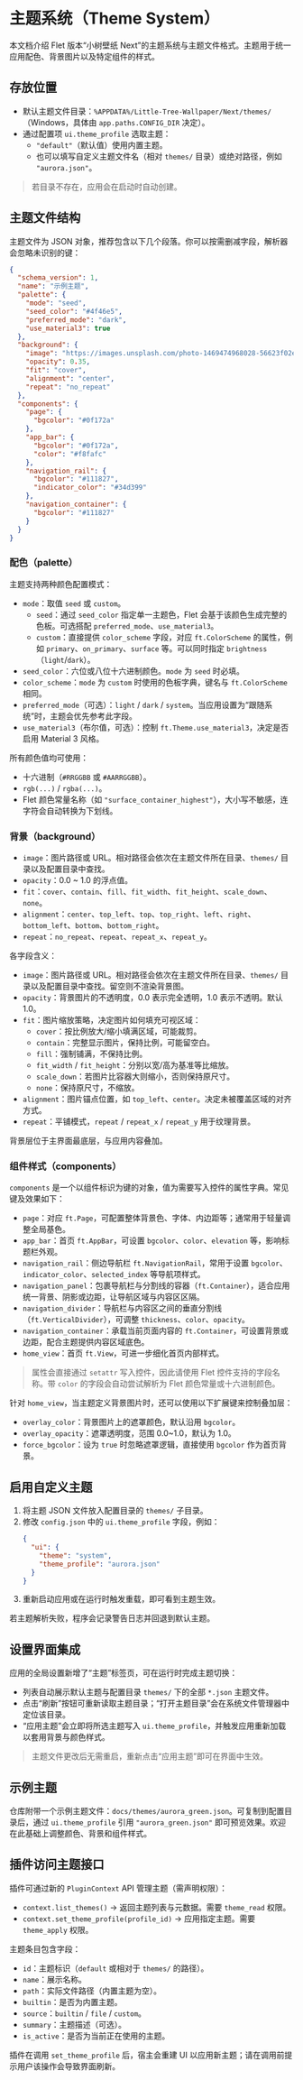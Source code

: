 # 主题系统（Theme System）

本文档介绍 Flet 版本“小树壁纸 Next”的主题系统与主题文件格式。主题用于统一应用配色、背景图片以及特定组件的样式。

## 存放位置

- 默认主题文件目录：`%APPDATA%/Little-Tree-Wallpaper/Next/themes/`（Windows，具体由 `app.paths.CONFIG_DIR` 决定）。
- 通过配置项 `ui.theme_profile` 选取主题：
  - `"default"`（默认值）使用内置主题。
  - 也可以填写自定义主题文件名（相对 `themes/` 目录）或绝对路径，例如 `"aurora.json"`。

> 若目录不存在，应用会在启动时自动创建。

## 主题文件结构

主题文件为 JSON 对象，推荐包含以下几个段落。你可以按需删减字段，解析器会忽略未识别的键：

```json
{
  "schema_version": 1,
  "name": "示例主题",
  "palette": {
    "mode": "seed",
    "seed_color": "#4f46e5",
    "preferred_mode": "dark",
    "use_material3": true
  },
  "background": {
    "image": "https://images.unsplash.com/photo-1469474968028-56623f02e42e",
    "opacity": 0.35,
    "fit": "cover",
    "alignment": "center",
    "repeat": "no_repeat"
  },
  "components": {
    "page": {
      "bgcolor": "#0f172a"
    },
    "app_bar": {
      "bgcolor": "#0f172a",
      "color": "#f8fafc"
    },
    "navigation_rail": {
      "bgcolor": "#111827",
      "indicator_color": "#34d399"
    },
    "navigation_container": {
      "bgcolor": "#111827"
    }
  }
}
```

### 配色（palette）

主题支持两种颜色配置模式：

- `mode`：取值 `seed` 或 `custom`。
  - `seed`：通过 `seed_color` 指定单一主题色，Flet 会基于该颜色生成完整的色板。可选搭配 `preferred_mode`、`use_material3`。
  - `custom`：直接提供 `color_scheme` 字段，对应 `ft.ColorScheme` 的属性，例如 `primary`、`on_primary`、`surface` 等。可以同时指定 `brightness`（`light`/`dark`）。
- `seed_color`：六位或八位十六进制颜色。`mode` 为 `seed` 时必填。
- `color_scheme`：`mode` 为 `custom` 时使用的色板字典，键名与 `ft.ColorScheme` 相同。
- `preferred_mode`（可选）：`light` / `dark` / `system`。当应用设置为“跟随系统”时，主题会优先参考此字段。
- `use_material3`（布尔值，可选）：控制 `ft.Theme.use_material3`，决定是否启用 Material 3 风格。

所有颜色值均可使用：

- 十六进制（`#RRGGBB` 或 `#AARRGGBB`）。
- `rgb(...)` / `rgba(...)`。
- Flet 颜色常量名称（如 `"surface_container_highest"`），大小写不敏感，连字符会自动转换为下划线。

### 背景（background）

- `image`：图片路径或 URL。相对路径会依次在主题文件所在目录、`themes/` 目录以及配置目录中查找。
- `opacity`：0.0 ~ 1.0 的浮点值。
- `fit`：`cover`、`contain`、`fill`、`fit_width`、`fit_height`、`scale_down`、`none`。
- `alignment`：`center`、`top_left`、`top`、`top_right`、`left`、`right`、`bottom_left`、`bottom`、`bottom_right`。
- `repeat`：`no_repeat`、`repeat`、`repeat_x`、`repeat_y`。

各字段含义：

- `image`：图片路径或 URL。相对路径会依次在主题文件所在目录、`themes/` 目录以及配置目录中查找。留空则不渲染背景图。
- `opacity`：背景图片的不透明度，0.0 表示完全透明，1.0 表示不透明。默认 1.0。
- `fit`：图片缩放策略，决定图片如何填充可视区域：
  - `cover`：按比例放大/缩小填满区域，可能裁剪。
  - `contain`：完整显示图片，保持比例，可能留空白。
  - `fill`：强制铺满，不保持比例。
  - `fit_width` / `fit_height`：分别以宽/高为基准等比缩放。
  - `scale_down`：若图片比容器大则缩小，否则保持原尺寸。
  - `none`：保持原尺寸，不缩放。
- `alignment`：图片锚点位置，如 `top_left`、`center`。决定未被覆盖区域的对齐方式。
- `repeat`：平铺模式，`repeat` / `repeat_x` / `repeat_y` 用于纹理背景。

背景层位于主界面最底层，与应用内容叠加。

### 组件样式（components）

`components` 是一个以组件标识为键的对象，值为需要写入控件的属性字典。常见键及效果如下：

- `page`：对应 `ft.Page`，可配置整体背景色、字体、内边距等；通常用于轻量调整全局基色。
- `app_bar`：首页 `ft.AppBar`，可设置 `bgcolor`、`color`、`elevation` 等，影响标题栏外观。
- `navigation_rail`：侧边导航栏 `ft.NavigationRail`，常用于设置 `bgcolor`、`indicator_color`、`selected_index` 等导航项样式。
- `navigation_panel`：包裹导航栏与分割线的容器（`ft.Container`），适合应用统一背景、阴影或边距，让导航区域与内容区区隔。
- `navigation_divider`：导航栏与内容区之间的垂直分割线（`ft.VerticalDivider`），可调整 `thickness`、`color`、`opacity`。
- `navigation_container`：承载当前页面内容的 `ft.Container`，可设置背景或边距，配合主题提供内容区域底色。
- `home_view`：首页 `ft.View`，可进一步细化首页内部样式。

> 属性会直接通过 `setattr` 写入控件，因此请使用 Flet 控件支持的字段名称。带 `color` 的字段会自动尝试解析为 Flet 颜色常量或十六进制颜色。

针对 `home_view`，当主题定义背景图片时，还可以使用以下扩展键来控制叠加层：

- `overlay_color`：背景图片上的遮罩颜色，默认沿用 `bgcolor`。
- `overlay_opacity`：遮罩透明度，范围 0.0~1.0，默认为 1.0。
- `force_bgcolor`：设为 `true` 时忽略遮罩逻辑，直接使用 `bgcolor` 作为首页背景。

## 启用自定义主题

1. 将主题 JSON 文件放入配置目录的 `themes/` 子目录。
2. 修改 `config.json` 中的 `ui.theme_profile` 字段，例如：
   ```json
   {
     "ui": {
       "theme": "system",
       "theme_profile": "aurora.json"
     }
   }
   ```
3. 重新启动应用或在运行时触发重载，即可看到主题生效。

若主题解析失败，程序会记录警告日志并回退到默认主题。

## 设置界面集成

应用的全局设置新增了“主题”标签页，可在运行时完成主题切换：

- 列表自动展示默认主题与配置目录 `themes/` 下的全部 `*.json` 主题文件。
- 点击“刷新”按钮可重新读取主题目录；“打开主题目录”会在系统文件管理器中定位该目录。
- “应用主题”会立即将所选主题写入 `ui.theme_profile`，并触发应用重新加载以套用背景与颜色样式。

> 主题文件更改后无需重启，重新点击“应用主题”即可在界面中生效。

## 示例主题

仓库附带一个示例主题文件：`docs/themes/aurora_green.json`。可复制到配置目录后，通过 `ui.theme_profile` 引用 `"aurora_green.json"` 即可预览效果。欢迎在此基础上调整颜色、背景和组件样式。

## 插件访问主题接口

插件可通过新的 `PluginContext` API 管理主题（需声明权限）：

- `context.list_themes()` → 返回主题列表与元数据。需要 `theme_read` 权限。
- `context.set_theme_profile(profile_id)` → 应用指定主题。需要 `theme_apply` 权限。

主题条目包含字段：

- `id`：主题标识（`default` 或相对于 `themes/` 的路径）。
- `name`：展示名称。
- `path`：实际文件路径（内置主题为空）。
- `builtin`：是否为内置主题。
- `source`：`builtin` / `file` / `custom`。
- `summary`：主题描述（可选）。
- `is_active`：是否为当前正在使用的主题。

插件在调用 `set_theme_profile` 后，宿主会重建 UI 以应用新主题；请在调用前提示用户该操作会导致界面刷新。

